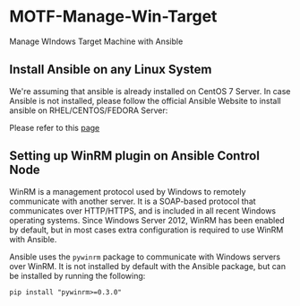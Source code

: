 # MOTF-Manage-Win-Target
Manage WIndows Target Machine with Ansible

## Install Ansible on any Linux System
We're assuming that ansible is already installed on CentOS 7 Server. In case Ansible is not installed, please follow the official Ansible Website to install ansible on RHEL/CENTOS/FEDORA Server:

Please refer to this [page](https://docs.ansible.com/ansible/latest/installation_guide/intro_installation.html#installing-ansible-on-rhel-centos-or-fedora)

## Setting up WinRM plugin on Ansible Control Node
WinRM is a management protocol used by Windows to remotely communicate with another server. It is a SOAP-based protocol that communicates over HTTP/HTTPS, and is included in all recent Windows operating systems. Since Windows Server 2012, WinRM has been enabled by default, but in most cases extra configuration is required to use WinRM with Ansible.

Ansible uses the `pywinrm` package to communicate with Windows servers over WinRM. It is not installed by default with the Ansible package, but can be installed by running the following:

`pip install "pywinrm>=0.3.0"`

